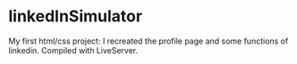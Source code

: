 # linkedInSimulator
My first html/css project: I recreated the profile page and some functions of linkedin.
Compiled with LiveServer.
